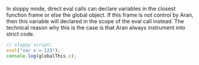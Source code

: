 In sloppy mode, direct eval calls can declare variables in the closest function
frame or else the global object. If this frame is not control by Aran, then
this variable will declared in the scope of the eval call instead. The technical
reason why this is the case is that Aran always instrument into strict code.

```js
// sloppy script;
eval("var x = 123");
console.log(globalThis.x);
```

```js

```